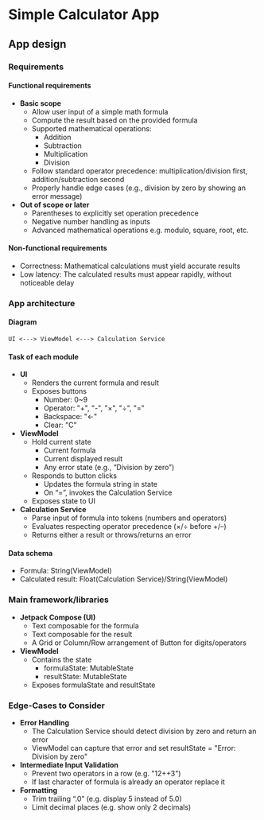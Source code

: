 # Simple Calculator App

## App design

### Requirements

#### Functional requirements

- **Basic scope**
    - Allow user input of a simple math formula
    - Compute the result based on the provided formula
    - Supported mathematical operations:
        - Addition
        - Subtraction
        - Multiplication
        - Division
    - Follow standard operator precedence: multiplication/division first, addition/subtraction second
    - Properly handle edge cases (e.g., division by zero by showing an error message)
- **Out of scope or later**
    - Parentheses to explicitly set operation precedence
    - Negative number handling as inputs
    - Advanced mathematical operations e.g. modulo, square, root, etc.

#### Non-functional requirements

- Correctness: Mathematical calculations must yield accurate results
- Low latency: The calculated results must appear rapidly, without noticeable delay

### App architecture

#### Diagram
```UI <---> ViewModel <---> Calculation Service```

#### Task of each module

- **UI**
    - Renders the current formula and result
    - Exposes buttons
        - Number: 0~9
        - Operator: "+", "-", "×", "÷", "="
        - Backspace: "<-"
        - Clear: "C"
- **ViewModel**
    - Hold current state
        - Current formula
        - Current displayed result
        - Any error state (e.g., “Division by zero”)
    - Responds to button clicks
        - Updates the formula string in state
        - On “=”, invokes the Calculation Service
    - Exposes state to UI
- **Calculation Service**
    - Parse input of formula into tokens (numbers and operators)
    - Evaluates respecting operator precedence (×/÷ before +/–)
    - Returns either a result or throws/returns an error

#### Data schema

- Formula: String(ViewModel)
- Calculated result: Float(Calculation Service)/String(ViewModel)

### Main framework/libraries

- **Jetpack Compose (UI)**
    - Text composable for the formula
    - Text composable for the result
    - A Grid or Column/Row arrangement of Button for digits/operators
- **ViewModel**
    - Contains the state
        - formulaState: MutableState<String>
        - resultState: MutableState<String>
    - Exposes formulaState and resultState

### Edge-Cases to Consider

- **Error Handling**
    - The Calculation Service should detect division by zero and return an error
    - ViewModel can capture that error and set resultState = "Error: Division by zero"
- **Intermediate Input Validation**
    - Prevent two operators in a row (e.g. "12++3")
    - If last character of formula is already an operator replace it
- **Formatting**
    - Trim trailing “.0” (e.g. display 5 instead of 5.0)
    - Limit decimal places (e.g. show only 2 decimals)
